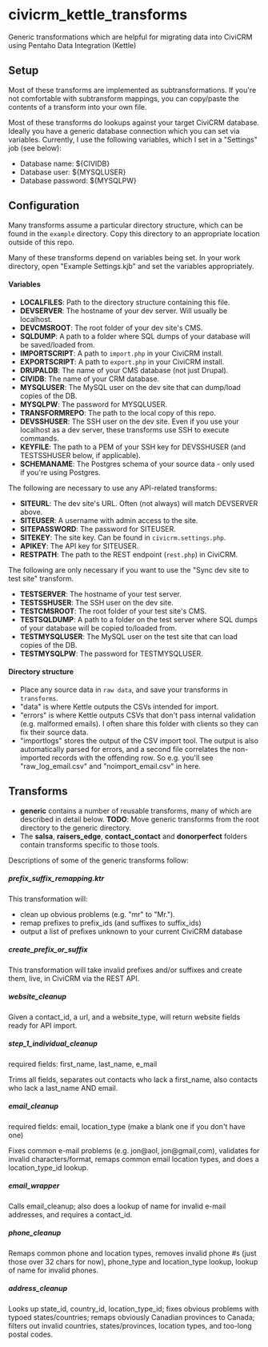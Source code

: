 civicrm_kettle_transforms
=========================

Generic transformations which are helpful for migrating data into CiviCRM using Pentaho Data Integration (Kettle)

## Setup

Most of these transforms are implemented as subtransformations.  If you're not comfortable with subtransform mappings, you can copy/paste the contents of a transform into your own file.

Most of these transforms do lookups against your target CiviCRM database.  Ideally you have a generic database connection which you can set via variables.  Currently, I use the following variables, which I set in a "Settings" job (see below):
* Database name: ${CIVIDB}
* Database user: ${MYSQLUSER}
* Database password: ${MYSQLPW}

## Configuration

Many transforms assume a particular directory structure, which can be found in the `example` directory.  Copy this directory to an appropriate location outside of this repo.

Many of these transforms depend on variables being set.  In your work directory, open "Example Settings.kjb" and set the variables appropriately.

#### Variables
* **LOCALFILES**: Path to the directory structure containing this file.
* **DEVSERVER**: The hostname of your dev server.  Will usually be localhost.
* **DEVCMSROOT**: The root folder of your dev site's CMS.
* **SQLDUMP**: A path to a folder where SQL dumps of your database will be saved/loaded from.
* **IMPORTSCRIPT**: A path to `import.php` in your CiviCRM install.
* **EXPORTSCRIPT**: A path to `export.php` in your CiviCRM install.
* **DRUPALDB**: The name of your CMS database (not just Drupal).
* **CIVIDB**: The name of your CRM database.
* **MYSQLUSER**: The MySQL user on the dev site that can dump/load copies of the DB.
* **MYSQLPW**: The password for MYSQLUSER.
* **TRANSFORMREPO**: The path to the local copy of this repo.
* **DEVSSHUSER**: The SSH user on the dev site. Even if you use your localhost as a dev server, these transforms use SSH to execute commands.
* **KEYFILE**: The path to a PEM of your SSH key for DEVSSHUSER (and TESTSSHUSER below, if applicable).
* **SCHEMANAME**: The Postgres schema of your source data - only used if you're using Postgres.

The following are necessary to use any API-related transforms:
* **SITEURL**: The dev site's URL. Often (not always) will match DEVSERVER above.
* **SITEUSER**: A username with admin access to the site.
* **SITEPASSWORD**: The password for SITEUSER.
* **SITEKEY**: The site key.  Can be found in `civicrm.settings.php`.
* **APIKEY**: The API key for SITEUSER.
* **RESTPATH**: The path to the REST endpoint (`rest.php`) in CiviCRM.

The following are only necessary if you want to use the "Sync dev site to test site" transform.
* **TESTSERVER**: The hostname of your test server.
* **TESTSSHUSER**: The SSH user on the dev site.
* **TESTCMSROOT**: The root folder of your test site's CMS.
* **TESTSQLDUMP**: A path to a folder on the test server where SQL dumps of your database will be copied to/loaded from.
* **TESTMYSQLUSER**: The MySQL user on the test site that can load copies of the DB.
* **TESTMYSQLPW**: The password for TESTMYSQLUSER.

#### Directory structure
* Place any source data in `raw data`, and save your transforms in `transforms`.
* "data" is where Kettle outputs the CSVs intended for import.  
* "errors" is where Kettle outputs CSVs that don't pass internal validation (e.g. malformed emails).  I often share this folder with clients so they can fix their source data.
* "importlogs" stores the output of the CSV import tool.  The output is also automatically parsed for errors, and a second file correlates the non-imported records with the offending row.  So e.g. you'll see "raw_log_email.csv" and "noimport_email.csv" in here.

## Transforms
* **generic** contains a number of reusable transforms, many of which are described in detail below.
**TODO**: Move generic transforms from the root directory to the generic directory.
* The **salsa**, **raisers_edge**, **contact_contact** and **donorperfect** folders contain transforms specific to those tools.

Descriptions of some of the generic transforms follow:

##### prefix_suffix_remapping.ktr

This transformation will:
* clean up obvious problems (e.g. "mr" to "Mr.").
* remap prefixes to prefix_ids (and suffixes to suffix_ids)
* output a list of prefixes unknown to your current CiviCRM database

##### create_prefix_or_suffix

This transformation will take invalid prefixes and/or suffixes and create them, live, in CiviCRM via the REST API.

##### website_cleanup

Given a contact_id, a url, and a website_type, will return website fields ready for API import.

##### step_1_individual_cleanup

required fields: first_name, last_name, e_mail

Trims all fields, separates out contacts who lack a first_name, also contacts who lack a last_name AND email.

##### email_cleanup

required fields: email, location_type (make a blank one if you don't have one)

Fixes common e-mail problems (e.g. jon@aol, jon@gmail,com), validates for invalid characters/format, remaps common email location types, and does a location_type_id lookup.

##### email_wrapper

Calls email_cleanup; also does a lookup of name for invalid e-mail addresses, and requires a contact_id.

##### phone_cleanup

Remaps common phone and location types, removes invalid phone #s (just those over 32 chars for now), phone_type and location_type lookup, lookup of name for invalid phones.

##### address_cleanup

Looks up state_id, country_id, location_type_id; fixes obvious problems with typoed states/countries; remaps obviously Canadian provinces to Canada; filters out invalid countries, states/provinces, location types, and too-long postal codes.
